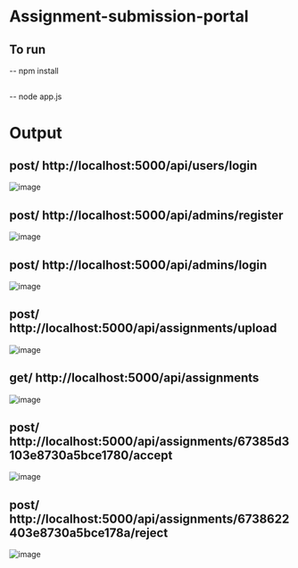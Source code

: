 # Assignment-submission-portal
## To run
-- npm install
##
-- node app.js

# Output

## post/ http://localhost:5000/api/users/login

![image](https://github.com/user-attachments/assets/fd832c6b-4bc1-4cb2-860b-0fe31f22b530)

## post/ http://localhost:5000/api/admins/register

![image](https://github.com/user-attachments/assets/e816f98b-6596-4703-8eb7-763f5e1d72d2)

## post/ http://localhost:5000/api/admins/login

![image](https://github.com/user-attachments/assets/ec845c7e-0c08-45b5-99c6-11937e504b6f)

## post/ http://localhost:5000/api/assignments/upload

![image](https://github.com/user-attachments/assets/6ae2674a-439c-4643-a877-e6b742b081c6)

## get/ http://localhost:5000/api/assignments

![image](https://github.com/user-attachments/assets/04942521-7ce7-4df0-94a7-71aea9521939)

## post/ http://localhost:5000/api/assignments/67385d3103e8730a5bce1780/accept

![image](https://github.com/user-attachments/assets/c35b5b3c-6f72-42cb-b228-754b1cebe687)

## post/ http://localhost:5000/api/assignments/6738622403e8730a5bce178a/reject

![image](https://github.com/user-attachments/assets/a386375f-640b-4d7b-9978-fc87d4c92851)
